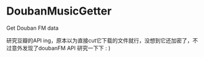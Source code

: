 DoubanMusicGetter
=================

Get Douban FM data

研究豆瓣的API ing，原本以为直接cut它下载的文件就行，没想到它还加密了，不过意外发现了doubanFM API 研究一下下 : )
